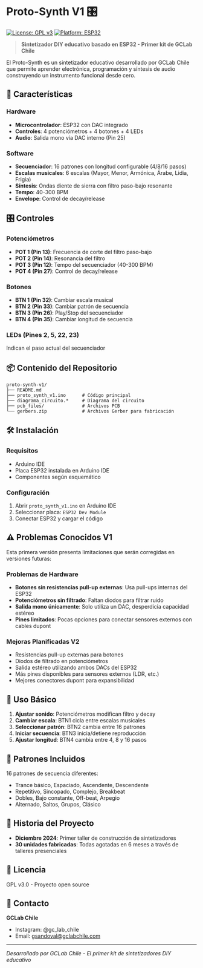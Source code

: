 # Proto-Synth V1 🎛️

[![License: GPL v3](https://img.shields.io/badge/License-GPLv3-blue.svg)](https://www.gnu.org/licenses/gpl-3.0)
[![Platform: ESP32](https://img.shields.io/badge/Platform-ESP32-green.svg)](https://www.espressif.com/en/products/socs/esp32)

> **Sintetizador DIY educativo basado en ESP32 - Primer kit de GCLab Chile**

El Proto-Synth es un sintetizador educativo desarrollado por GCLab Chile que permite aprender electrónica, programación y síntesis de audio construyendo un instrumento funcional desde cero.

## 🚀 Características

### Hardware
- **Microcontrolador**: ESP32 con DAC integrado
- **Controles**: 4 potenciómetros + 4 botones + 4 LEDs
- **Audio**: Salida mono vía DAC interno (Pin 25)

### Software
- **Secuenciador**: 16 patrones con longitud configurable (4/8/16 pasos)
- **Escalas musicales**: 6 escalas (Mayor, Menor, Armónica, Árabe, Lidia, Frigia)
- **Síntesis**: Ondas diente de sierra con filtro paso-bajo resonante
- **Tempo**: 40-300 BPM
- **Envelope**: Control de decay/release

## 🎛️ Controles

### Potenciómetros
- **POT 1 (Pin 13)**: Frecuencia de corte del filtro paso-bajo
- **POT 2 (Pin 14)**: Resonancia del filtro
- **POT 3 (Pin 12)**: Tempo del secuenciador (40-300 BPM)
- **POT 4 (Pin 27)**: Control de decay/release

### Botones
- **BTN 1 (Pin 32)**: Cambiar escala musical
- **BTN 2 (Pin 33)**: Cambiar patrón de secuencia
- **BTN 3 (Pin 26)**: Play/Stop del secuenciador
- **BTN 4 (Pin 35)**: Cambiar longitud de secuencia

### LEDs (Pines 2, 5, 22, 23)
Indican el paso actual del secuenciador

## 📦 Contenido del Repositorio

```
proto-synth-v1/
├── README.md
├── proto_synth_v1.ino      # Código principal
├── diagrama_circuito.*     # Diagrama del circuito
├── pcb_files/              # Archivos PCB
└── gerbers.zip             # Archivos Gerber para fabricación
```

## 🛠️ Instalación

### Requisitos
- Arduino IDE
- Placa ESP32 instalada en Arduino IDE
- Componentes según esquemático

### Configuración
1. Abrir `proto_synth_v1.ino` en Arduino IDE
2. Seleccionar placa: `ESP32 Dev Module`
3. Conectar ESP32 y cargar el código

## ⚠️ Problemas Conocidos V1

Esta primera versión presenta limitaciones que serán corregidas en versiones futuras:

### Problemas de Hardware
- **Botones sin resistencias pull-up externas**: Usa pull-ups internas del ESP32
- **Potenciómetros sin filtrado**: Faltan diodos para filtrar ruido
- **Salida mono únicamente**: Solo utiliza un DAC, desperdicia capacidad estéreo
- **Pines limitados**: Pocas opciones para conectar sensores externos con cables dupont

### Mejoras Planificadas V2
- Resistencias pull-up externas para botones
- Diodos de filtrado en potenciómetros  
- Salida estéreo utilizando ambos DACs del ESP32
- Más pines disponibles para sensores externos (LDR, etc.)
- Mejores conectores dupont para expansibilidad

## 🎵 Uso Básico

1. **Ajustar sonido**: Potenciómetros modifican filtro y decay
2. **Cambiar escala**: BTN1 cicla entre escalas musicales
3. **Seleccionar patrón**: BTN2 cambia entre 16 patrones
4. **Iniciar secuencia**: BTN3 inicia/detiene reproducción
5. **Ajustar longitud**: BTN4 cambia entre 4, 8 y 16 pasos

## 🎯 Patrones Incluidos

16 patrones de secuencia diferentes:
- Trance básico, Espaciado, Ascendente, Descendente
- Repetitivo, Sincopado, Complejo, Breakbeat
- Dobles, Bajo constante, Off-beat, Arpegio
- Alternado, Saltos, Grupos, Clásico

## 🌟 Historia del Proyecto

- **Diciembre 2024**: Primer taller de construcción de sintetizadores
- **30 unidades fabricadas**: Todas agotadas en 6 meses a través de talleres presenciales

## 📄 Licencia

GPL v3.0 - Proyecto open source

## 🤝 Contacto

**GCLab Chile**
- Instagram: @gc_lab_chile
- Email: gsandoval@gclabchile.com

---

*Desarrollado por GCLab Chile - El primer kit de sintetizadores DIY educativo*
